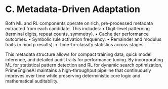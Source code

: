 # C. Metadata-Driven Adaptation

Both ML and RL components operate on rich, pre-processed metadata extracted from each candidate. This includes:
• Digit-level patterning (terminal digits, repeat counts, symmetry).
• Cache tier performance outcomes.
• Symbolic rule activation frequency.
• Remainder and modulus traits (n mod p results).
• Time-to-classify statistics across stages.

This metadata structure allows for compact training data, quick model inference, and detailed audit trails for performance tuning. By incorporating ML for statistical pattern detection and RL for dynamic search optimization, PrimeEngineAI maintains a high-throughput pipeline that continuously improves over time while preserving deterministic core logic and mathematical auditability.

